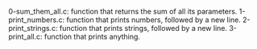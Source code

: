 0-sum_them_all.c: function that returns the sum of all its parameters.
1-print_numbers.c: function that prints numbers, followed by a new line.
2-print_strings.c: function that prints strings, followed by a new line.
3-print_all.c: function that prints anything.
